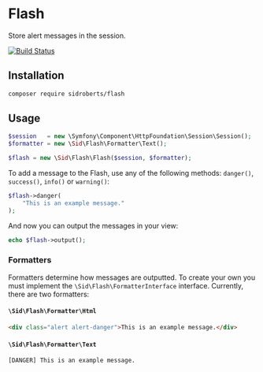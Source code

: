 # Flash

Store alert messages in the session.

[![Build Status](https://travis-ci.org/SidRoberts/flash.svg?branch=master)](https://travis-ci.org/SidRoberts/flash)



## Installation

```bash
composer require sidroberts/flash
```



## Usage

```php
$session   = new \Symfony\Component\HttpFoundation\Session\Session();
$formatter = new \Sid\Flash\Formatter\Text();

$flash = new \Sid\Flash\Flash($session, $formatter);
```

To add a message to the Flash, use any of the following methods: `danger()`,
`success()`, `info()` or `warning()`:

```php
$flash->danger(
    "This is an example message."
);
```

And now you can output the messages in your view:

```php
echo $flash->output();
```



### Formatters

Formatters determine how messages are outputted. To create your own you must
implement the `\Sid\Flash\FormatterInterface` interface. Currently, there are
two formatters:

#### `\Sid\Flash\Formatter\Html`

```html
<div class="alert alert-danger">This is an example message.</div>
```

#### `\Sid\Flash\Formatter\Text`

```
[DANGER] This is an example message.
```
